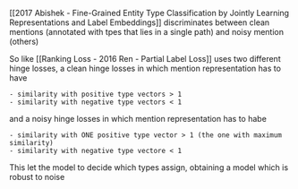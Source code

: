 [[2017 Abishek - Fine-Grained Entity Type Classification by Jointly Learning Representations and Label Embeddings]] discriminates between clean mentions (annotated with tpes that lies in a single path) and noisy mention (others)

So like [[Ranking Loss - 2016 Ren - Partial Label Loss]] uses two different hinge losses, a clean hinge losses in which mention representation has to have

	- similarity with positive type vectors > 1
	- similarity with negative type vectors < 1


and a noisy hinge losses in which mention representation has to habe

	- similarity with ONE positive type vector > 1 (the one with maximum similarity)
	- similarity with negative type vectore < 1

This let the model to decide which types assign, obtaining a model which is robust to noise

